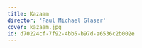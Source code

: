 ```yaml
---
title: Kazaam
director: 'Paul Michael Glaser'
cover: kazaam.jpg
id: d70224cf-7f92-4bb5-b97d-a6536c2b002e
---
```


